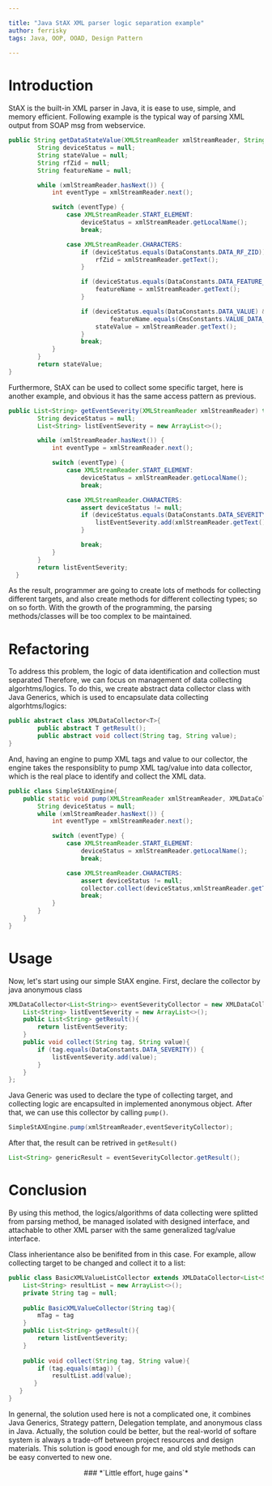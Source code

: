 ```yaml
---

title: "Java StAX XML parser logic separation example"
author: ferrisky
tags: Java, OOP, OOAD, Design Pattern
 
---
```


# Introduction

StAX is the built-in XML parser in Java, it is ease to use, simple, and memory efficient. Following example is the typical way of parsing XML output from SOAP msg from webservice.

```java
public String getDataStateValue(XMLStreamReader xmlStreamReader, String targetedDevice) throws XMLStreamException {
        String deviceStatus = null;
        String stateValue = null;
        String rfZid = null;
        String featureName = null;

        while (xmlStreamReader.hasNext()) {
            int eventType = xmlStreamReader.next();

            switch (eventType) {
                case XMLStreamReader.START_ELEMENT:
                    deviceStatus = xmlStreamReader.getLocalName();
                    break;

                case XMLStreamReader.CHARACTERS:
                    if (deviceStatus.equals(DataConstants.DATA_RF_ZID)) {
                        rfZid = xmlStreamReader.getText();
                    }

                    if (deviceStatus.equals(DataConstants.DATA_FEATURE_NAME) && rfZid.equals(targetedDevice)) {
                        featureName = xmlStreamReader.getText();
                    }

                    if (deviceStatus.equals(DataConstants.DATA_VALUE) && rfZid.equals(targetedDevice) &&
                            featureName.equals(CmsConstants.VALUE_DATA_FEATURE_NAME)) {
                        stateValue = xmlStreamReader.getText();
                    }
                    break;
            }
        }
        return stateValue;
}
```
Furthermore, StAX can be used to collect some specific target, here is another example, and obvious it has the same access pattern as previous.

```java
public List<String> getEventSeverity(XMLStreamReader xmlStreamReader) throws XMLStreamException {
        String deviceStatus = null;
        List<String> listEventSeverity = new ArrayList<>();

        while (xmlStreamReader.hasNext()) {
            int eventType = xmlStreamReader.next();

            switch (eventType) {
                case XMLStreamReader.START_ELEMENT:
                    deviceStatus = xmlStreamReader.getLocalName();
                    break;

                case XMLStreamReader.CHARACTERS:
                    assert deviceStatus != null;
                    if (deviceStatus.equals(DataConstants.DATA_SEVERITY)) {
                        listEventSeverity.add(xmlStreamReader.getText());
                    }

                    break;
            }
        }
        return listEventSeverity;
  }
```
  
As the result, programmer are going to create lots of methods for collecting different targets, and also create methods for different collecting types; so on so forth. With the growth of the programming, the parsing methods/classes will be too complex to be maintained.

# Refactoring
To address this problem, the logic of data identification and collection must separated Therefore, we can focus on management of data collecting algorhtms/logics. To do this, we create abstract data collector class with Java Generics, which is used to encapsulate data collecting algorhtms/logics:

```java
public abstract class XMLDataCollector<T>{
        public abstract T getResult();
        public abstract void collect(String tag, String value);
}
```

And, having an engine to pump XML tags and value to our collector, the engine takes the responsiblity to   pump XML tag/value into data collector, which is the real place to identify and collect the XML data.

```java
public class SimpleStAXEngine{
    public static void pump(XMLStreamReader xmlStreamReader, XMLDataCollector collector) throws XMLStreamException {
        String deviceStatus = null;
        while (xmlStreamReader.hasNext()) {
            int eventType = xmlStreamReader.next();

            switch (eventType) {
                case XMLStreamReader.START_ELEMENT:
                    deviceStatus = xmlStreamReader.getLocalName();
                    break;

                case XMLStreamReader.CHARACTERS:
                    assert deviceStatus != null;
                    collector.collect(deviceStatus,xmlStreamReader.getText());
                    break;
            }
        }
    }
}
```

# Usage
Now, let's start using our simple StAX engine. First, declare the collector by java anonymous class

```java
XMLDataCollector<List<String>> eventSeverityCollector = new XMLDataCollector<List<String>>(){
    List<String> listEventSeverity = new ArrayList<>();
    public List<String> getResult(){
        return listEventSeverity;
    }
    public void collect(String tag, String value){
        if (tag.equals(DataConstants.DATA_SEVERITY)) {
            listEventSeverity.add(value);
        }
    }
};
```
Java Generic was used to declare the type of collecting target, and collecting logic are encapsulted in implemented anonymous object. After that, we can use this collector by calling `pump()`.

```java
SimpleStAXEngine.pump(xmlStreamReader,eventSeverityCollector);
```

After that, the result can be retrived in `getResult()`

```java
List<String> genericResult = eventSeverityCollector.getResult();
```

# Conclusion
By using this method, the logics/algorithms of data collecting were splitted from parsing method, be managed isolated with designed interface, and attachable to other XML parser with the same generalized tag/value interface.

Class inherientance also be benifited from in this case. For example, allow collecting target to be changed and collect it to a list:

```java
public class BasicXMLValueListCollector extends XMLDataCollector<List<String>>{
	List<String> resultList = new ArrayList<>();
	private String tag = null;
	
	public BasicXMLValueCollector(String tag){
		mTag = tag	
	}
	public List<String> getResult(){
		return listEventSeverity;
	}
	
	public void collect(String tag, String value){
		if (tag.equals(mtag)) {
			resultList.add(value);
       }
   }
}
```

In genernal, the solution used here is not a complicated one, it combines Java Generics, Strategy pattern, Delegation template, and anonymous class in Java. Actually, the solution could be better, but the real-world of softare system is always a trade-off between project resources and design materials. This solution is good enough for me, and old style methods can be easy converted to new one.
<center>
### *`Little effort, huge gains`*
</center>

